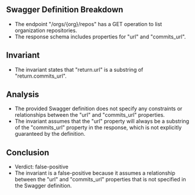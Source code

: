 ## Swagger Definition Breakdown
- The endpoint "/orgs/{org}/repos" has a GET operation to list organization repositories.
- The response schema includes properties for "url" and "commits_url".

## Invariant
- The invariant states that "return.url" is a substring of "return.commits_url".

## Analysis
- The provided Swagger definition does not specify any constraints or relationships between the "url" and "commits_url" properties.
- The invariant assumes that the "url" property will always be a substring of the "commits_url" property in the response, which is not explicitly guaranteed by the definition.

## Conclusion
- Verdict: false-positive
- The invariant is a false-positive because it assumes a relationship between the "url" and "commits_url" properties that is not specified in the Swagger definition.
